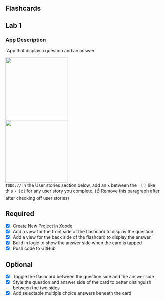 ## Flashcards


## Lab 1

### App Description
`App that display a question and an answer


<img src="http://g.recordit.co/b2741PhOWu.gif" width=200><br>
<img src="http://g.recordit.co/Enn6dETNI1.gif" width=200><br>
`TODO://` In the User stories section below, add an `x` between the `-[ ]` like this `- [x]` for any user story you complete. (☝️ Remove this paragraph after after checking off user stories)

## Required
- [x] Create New Project in Xcode
- [x] Add a view for the front side of the flashcard to display the question
- [x] Add a view for the back side of the flashcard to display the answer
- [x] Build in logic to show the answer side when the card is tapped
- [x] Push code to GitHub
## Optional
- [x] Toggle the flashcard between the question side and the answer side
- [x] Style the question and answer side of the card to better distinguish between the two sides
- [x] Add selectable multiple choice answers beneath the card
